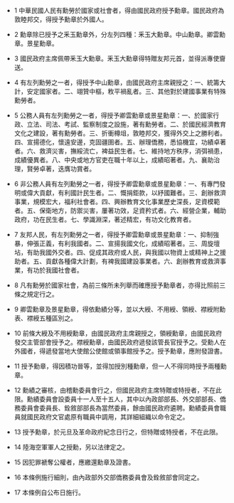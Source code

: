 * 1 中華民國人民有勳勞於國家或社會者，得由國民政府授予勳章。國民政府為敦睦邦交，得授予勳章於外國人。

* 2 勳章除已授予之釆玉勳章外，分左列四種：釆玉大勳章。中山勳章。卿雲勳章。景星勳章。

* 3 國民政府主席佩帶釆玉大勳章。釆玉大勳章得特贈友邦元首，並得派專使齎送。

* 4 有左列勳勞之一者，得授予中山勳章，由國民政府主席親授之：一、統籌大計，安定國家者。二、翊贊中樞，敉平禍亂者。三、其他對於建國事業有特殊勳勞者。

* 5 公務人員有左列勳勞之一者，得授予卿雲勳章或景星勳章：一、於國家行政、立法、司法、考試、監察制度之設施，著有勳勞者。二、於國民經濟教育文化之建設，著有勳勞者。三、折衝樽俎，敦睦邦交，獲得外交上之勝利者。四、宣揚德化，懷遠安邊，克固疆圉者。五、辦理僑務，悉協機宜，功績卓著者。六、救濟災害，撫綏流亡，裨益民生者。七、維持地方秩序，消弭禍患，成績優異者。八、中央或地方官吏在職十年以上，成績昭著者。九、襄助治理，賢勞卓著，迭膺功賞者。

* 6 非公務人員有左列勳勞之一者，得授予卿雲勳章或景星勳章：一、有專門發明或偉大貢獻，有利國計民生者。二、慨捐鉅款，以紓國難者。三、創辦救濟事業，規模宏大，福利社會者。四、興辦教育文化事業歷史深長，足資模範者。五、保衛地方，防禦災害，屢著功效，足資矜式者。六、經營企業，輔助政府，功在民生者。七、學識淵深，著述精宏，有功文化教育者。

* 7 友邦人民，有左列勳勞之一者，得授予卿雲勳章或景星勳章：一、抑制強暴，伸張正義，有利我國者。二、宣揚我國文化，成績昭著者。三、周旋壇坫，有助我國外交者。四、促成其政府或人民，與我國以物資上或精神上之援助者。五、貢獻各種偉大計劃，有裨我國建設事業者。六、創辦教育或救濟事業，有功於我國社會者。

* 8 凡有勳勞於國家社會，為前三條所未列舉而確應授予勳章者，亦得比照前三條之規定行之。

* 9 卿雲勳章及景星勳章，得依勳績分等，並以大綬、不用綬、領綬、襟綬附勳表、襟綬五種區別之。

* 10 前條大綬及不用綬勳章，由國民政府主席親授之，領綬勳章，由國民政府發交主管部會授予之。襟綬勳章，由國民政府遞發該管長官授予之。受勳人在外國者，得遞發當地大使館公使館或領事館授予之。授予勳章，應附發證書。

* 11 授予勳章，得因積功晉等，並得加授別種勳章，但一人不得同時授予兩種勳章。

* 12 勳績之審核，由稽勳委員會行之，但國民政府主席特贈或特授者，不在此限。勳績委員會設委員十一人至十五人，其中以內政部部長、外交部部長、僑務委員會委員長、銓敘部部長為當然委員，餘由國民政府遴聘。勳績委員會職員就國民政府文官處原有職員中調用，其詳細組織以命令定之。

* 13 授予勳章，於元旦及革命政府紀念日行之，但特贈或特授者，不在此限。

* 14 陸海空軍軍人之授勳，另以法律定之。

* 15 因犯罪褫奪公權者，應繳還勳章及證書。

* 16 本條例施行細則，由內政部外交部僑務委員會及銓敘部會同定之。

* 17 本條例自公布日施行。


